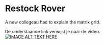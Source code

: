 # Restock Rover 

A new collegeau had to explain the matrix grid. 

De onderstaande link verwijst je naar de video.<br>
[![IMAGE ALT TEXT HERE](https://img.youtube.com/vi/SlglvSgsgTY/0.jpg)](https://www.youtube.com/watch?v=SlglvSgsgTY)
